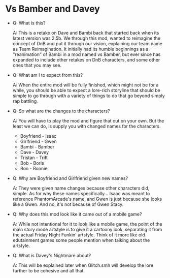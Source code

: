 # Vs Bamber and Davey

- Q: What is this?

  A: This is a retake on Dave and Bambi back that started back when its latest version was 2.5b. We through this mod, wanted to reimagine the concept of DnB and put it through our vision, explaining our team name as Team Reimagination. It initially had its humble beginnings as a "reanimation" of Bambi in a mod named vs Bamber, but ever since has expanded to include other retakes on DnB characters, and some other ones that you may see.

- Q: What am I to expect from this?

  A: When the entire mod will be fully finished, which might not be for a while, you should be able to expect a lore-rich storyline that should be simple to go through with a variety of things to do that go beyond simply rap battling.

- Q: So what are the changes to the characters?

  A: You will have to play the mod and figure that out on your own. But the least we can do, is supply you with changed names for the characters.
    - Boyfriend - Isaac
    - Girlfriend - Gwen
    - Bambi - Bamber
    - Dave - Davey
    - Tristan - Trift
    - Bob - Boris
    - Ron - Ronnie

- Q: Why are Boyfriend and Girlfriend given new names?

  A: They were given name changes because other characters did, simple. As for why these names specifically... Isaac was meant to reference PhantomArcade's name, and Gwen is just because she looks like a Gwen. And no, it's not because of Gwen Stacy.

- Q: Why does this mod look like it came out of a mobile game?

  A: While not intentional for it to look like a mobile game, the point of the main story mode artstyle is to give it a cartoony look, separating it from the actual Friday Night Funkin' artstyle. Think of it more like old edutainment games some people mention when talking about the artstyle.

- Q: What is Davey's Nightmare about?

  A: This will be explained later when Glitch.smh will develop the lore further to be cohesive and all that.
